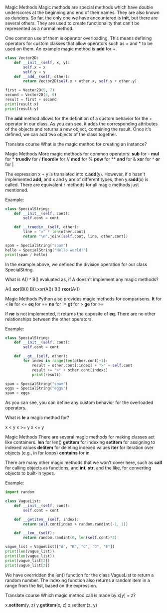 Magic Methods
Magic methods are special methods which have double underscores at the beginning and end of their names.
They are also known as dunders.
So far, the only one we have encountered is __init__, but there are several others.
They are used to create functionality that can't be represented as a normal method.

One common use of them is operator overloading.
This means defining operators for custom classes that allow operators such as + and * to be used on them.
An example magic method is __add__ for +.

```py
class Vector2D:
    def __init__(self, x, y):
        self.x = x
        self.y = y
    def __add__(self, other):
        return Vector2D(self.x + other.x, self.y + other.y)

first = Vector2D(5, 7)
second = Vector2D(3, 9)
result = first + second
print(result.x)
print(result.y)
```

The __add__ method allows for the definition of a custom behavior for the + operator in our class.
As you can see, it adds the corresponding attributes of the objects and returns a new object, containing the result.
Once it's defined, we can add two objects of the class together.


Translate course
What is the magic method for creating an instance?

Magic Methods
More magic methods for common operators:
__sub__ for -
__mul__ for *
__truediv__ for /
__floordiv__ for //
__mod__ for %
__pow__ for **
__and__ for &
__xor__ for ^
__or__ for |

The expression x + y is translated into x.__add__(y).
However, if x hasn't implemented __add__, and x and y are of different types, then y.__radd__(x) is called.
There are equivalent r methods for all magic methods just mentioned.

Example:

```py
class SpecialString:
    def __init__(self, cont):
        self.cont = cont

    def __truediv__(self, other):
        line = "=" * len(other.cont)
        return "\n".join([self.cont, line, other.cont])

spam = SpecialString("spam")
hello = SpecialString("Hello world!")
print(spam / hello)
```

In the example above, we defined the division operation for our class SpecialString.

What is A() ^ B() evaluated as, if A doesn't implement any magic methods?

A().__xor__(B())
B().xor(A())
B().__rxor__(A())

Magic Methods
Python also provides magic methods for comparisons.
__lt__ for <
__le__ for <=
__eq__ for ==
__ne__ for !=
__gt__ for >
__ge__ for >=

If __ne__ is not implemented, it returns the opposite of __eq__.
There are no other relationships between the other operators.

Example:

```py
class SpecialString:
    def __init__(self, cont):
        self.cont = cont

    def __gt__(self, other):
        for index in range(len(other.cont)+1):
            result = other.cont[:index] + ">" + self.cont
            result += ">" + other.cont[index:]
            print(result)

spam = SpecialString("spam")
eggs = SpecialString("eggs")
spam > eggs
```

As you can see, you can define any custom behavior for the overloaded operators.

What is __le__ a magic method for?

x < y
x >= y
x <= y

Magic Methods
There are several magic methods for making classes act like containers.
__len__ for len()
__getitem__ for indexing
__setitem__ for assigning to indexed values
__delitem__ for deleting indexed values
__iter__ for iteration over objects (e.g., in for loops)
__contains__ for in

There are many other magic methods that we won't cover here, such as __call__ for calling objects as functions, and __int__, __str__, and the like, for converting objects to built-in types.

Example:

```py
import random

class VagueList:
    def __init__(self, cont):
        self.cont = cont

    def __getitem__(self, index):
        return self.cont[index + random.randint(-1, 1)]

    def __len__(self):
        return random.randint(0, len(self.cont)*2)

vague_list = VagueList(["A", "B", "C", "D", "E"])
print(len(vague_list))
print(len(vague_list))
print(vague_list[2])
print(vague_list[2])
```

We have overridden the len() function for the class VagueList to return a random number.
The indexing function also returns a random item in a range from the list, based on the expression.


Translate course
Which magic method call is made by x[y] = z?

x.__setitem__(y, z)
y.__getitem__(x, z)
x.setitem(z, y)